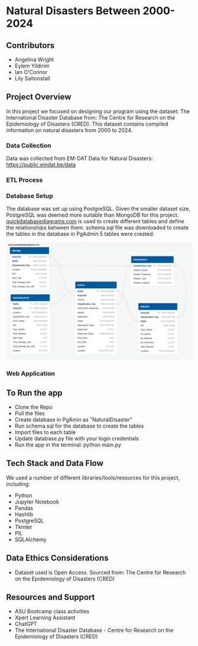 # Natural Disasters Between 2000-2024

## Contributors
- Angelina Wright
- Eylem Yildirim
- Ian O'Connor
- Lily Saltonstall
  
## Project Overview
In this project we focused on designing our program using the dataset: The International Disaster Database from: The Centre for Research on the Epidemiology of Disasters (CRED). This dataset contains compiled information on natural disasters from 2000 to 2024. 

### Data Collection
Data was collected from EM-DAT Data for Natural Disasters: https://public.emdat.be/data

### ETL Process

### Database Setup
The database was set up using PostgreSQL. Given the smaller dataset size, PostgreSQL was deemed more suitable than MongoDB for this project. 
[quickdatabasediagrams.com](quickdatabasediagrams.com) is used to create different tables and define the relationships between them. schema.sql file was downloaded to create the tables in the database in PgAdmin.5 tables were created:

![ERD](https://github.com/skythelimitdt/natural-disaster-insights/blob/main/resources/ERD/ERD%20image.png)

### Web Application


## To Run the app
- Clone the Repo
- Pull the files
- Create database in PgAmin as "NaturalDisaster"
- Run schema.sql for the database to create the tables
- Import files to each table
- Update database.py file with your login credentials
- Run the app in the terminal: python main.py

## Tech Stack and Data Flow
We used a number of different libraries/tools/resources for this project, including:
- Python
- Jupyter Notebook
- Pandas
- Hashlib
- PostgreSQL  
- Tkinter
- PIL
- SQLAlchemy




## Data Ethics Considerations
- Dataset used is Open Access. Sourced from: The Centre for Research on the Epidemiology of Disasters (CRED)












## Resources and Support
- ASU Bootcamp class activities
- Xpert Learning Assistant
- ChatGPT
- The International Disaster Database - Centre for Research on the Epidemiology of Disasters (CRED)
